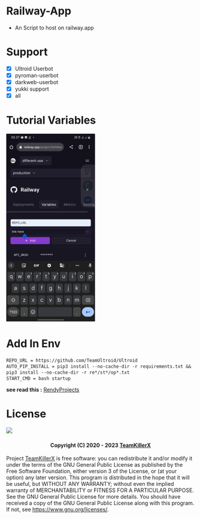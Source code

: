 # Railway-App
* An Script to host on railway.app

# Support
* [x] Ultroid Userbot
* [x] pyroman-userbot
* [x] darkweb-userbot
* [x] yukki support
* [x] all

# Tutorial Variables
<img src="img/railway.jpg" widht="200px" height="500px"></img>

# Add In Env
```
REPO_URL = https://github.com/TeamUltroid/Ultroid
AUTO_PIP_INSTALL = pip3 install --no-cache-dir -r requirements.txt && pip3 install --no-cache-dir -r re*/st*/op*.txt
START_CMD = bash startup

```
<b>see read this  :</b> [RendyProjects](https://t.me/RendyProjects/1118)

# License

![](https://www.gnu.org/graphics/gplv3-or-later.png)

<h4 align="center">Copyright (C) 2020 - 2023 <a href="https://github.com/TeamKillerX">TeamKillerX</a></h4>

Project [TeamKillerX](https://github.com/TeamKillerX/) is free software: you can redistribute it and/or modify
it under the terms of the GNU General Public License as published by
the Free Software Foundation, either version 3 of the License, or
(at your option) any later version.
This program is distributed in the hope that it will be useful,
but WITHOUT ANY WARRANTY; without even the implied warranty of
MERCHANTABILITY or FITNESS FOR A PARTICULAR PURPOSE.  See the
GNU General Public License for more details.
You should have received a copy of the GNU General Public License
along with this program. If not, see <https://www.gnu.org/licenses/>.
